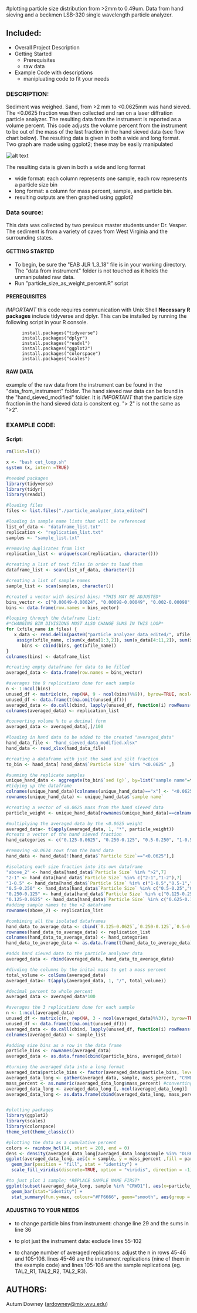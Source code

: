 #plotting particle size distribution from >2mm to 0.49um. Data from hand sieving and a beckmen LSB-320 single wavelength particle analyzer. 

## Included:
- Overall Project Description
- Getting Started
  - Prerequisites
  - raw data
- Example Code with descriptions
  - manipluating code to fit your needs

### DESCRIPTION:
Sediment was weighed. Sand, from >2 mm to <0.0625mm was hand sieved. The <0.0625 fraction was then collected and ran on a laser diffration particle analyzer. The resulting data from the instrument is reported as a volume percent. This code adjusts the volume percent from the instrument to be out of the mass of the last fraction in the hand sieved data (see flow chart below). The resulting data is given in both a wide and long format. Two graph are made using ggplot2; these may be easily manipulated 

![alt text](
        https://github.com/ardowney/EDSA_final_project/blob/master/Screen%20Shot%202018-12-14%20at%207.01.37%20PM.png)

  The resulting data is given in both a wide and long format
  * wide format: each column represents one sample, each row represents a particle size bin 
  * long format: a column for mass percent, sample, and particle bin. 
  * resulting outputs are then graphed using ggplot2

### Data source:
This data was collected by two previous master students under Dr. Vesper. The sediment is from a variety of caves from West Virginia and the surrounding states. 

#### GETTING STARTED
- To begin, be sure the "EAB JLR 1_3_18" file is in your working    directory. The "data from instrument" folder is not touched as    it holds the unmanipulated raw data. 
- Run "particle_size_as_weight_percent.R" script 

#### PREREQUISITES
  *IMPORTANT* this code requires communication with Unix Shell
  **Necessary R packages** include tidyverse and dplyr. This can be installed by running the following script in your R console.
  
          install.packages("tidyverse")
          install.packages("dplyr")
          install.packages("readxl") 
          install.packages("ggplot2")
          install.packages("colorspace")
          install.packages("scales") 
#### RAW DATA
  example of the raw data from the instrument can be found in the "data_from_instrument" folder. The hand sieved raw data can be found in the "hand_sieved_modified" folder. It is *IMPORTANT* that the particle size fraction in the hand sieved data is consitent eg. "> 2" is not the same as ">2". 
  
### EXAMPLE CODE:
#### Script:
```R
rm(list=ls())

x <- "bash cut_loop.sh"
system (x, intern =TRUE)

#needed packages 
library(tidyverse)
library(tidyr)
library(readxl)

#loading files
files <- list.files("./particle_analyzer_data_edited")

#loading in sample name lists that will be referenced
list_of_data <- "dataframe_list.txt"
replication <- "replication_list.txt"
samples <- "sample_list.txt"

#removing duplicates from list 
replication_list <- unique(scan(replication, character()))

#creating a list of text files in order to load them 
dataframe_list <- scan(list_of_data, character())

#creating a list of sample names
sample_list <- scan(samples, character())

#created a vector with desired bins; *THIS MAY BE ADJUSTED*
bins_vector <- c("0.00049-0.00024", "0.00098-0.00049", "0.002-0.00098", "0.0039-0.002", "0.0078-0.0039", "0.0156-0.0078",  "0.031-0.0156", "0.0625-0.031")
bins <- data.frame(row.names = bins_vector)

#looping through the dataframe list; 
#*CHANGING BIN DIVISIONS MUST ALSO CHANGE SUMS IN THIS LOOP*
for (xfile_name in files) {
   x_data <- read.delim(paste0("particle_analyzer_data_edited/", xfile_name))
    assign(xfile_name, c(sum(x_data[1:3,2]), sum(x_data[4:11,2]), sum(x_data[12:18,2]),  sum(x_data[19:26,2]), sum(x_data[27:33,2]), sum(x_data[34:40,2]), sum(x_data[41:48,2]), sum(x_data[49:56,2])))
      bins <- cbind(bins, get(xfile_name))
}
colnames(bins) <- dataframe_list

#creating empty dataframe for data to be filled
averaged_data <- data.frame(row.names = bins_vector)

#averages the 9 replications done for each sample
n <- 1:ncol(bins)
unused_df <- matrix(c(n, rep(NA, 9 - ncol(bins)%%9)), byrow=TRUE, ncol=9)
unused_df <- data.frame(t(na.omit(unused_df)))
averaged_data <- do.call(cbind, lapply(unused_df, function(i) rowMeans(bins[, i])))
colnames(averaged_data) <- replication_list

#converting volume % to a decimal form 
averaged_data <- averaged_data[,]/100

#loading in hand data to be added to the created "averaged_data"
hand_data_file <- "hand_sieved_data_modified.xlsx"
hand_data <- read_xlsx(hand_data_file)

#creating a dataframe with just the sand and silt fraction 
to_bin <- hand_data[ hand_data$`Particle Size` %in% "<0.0625" ,]

#summing the replicate samples
unique_hand_data <- aggregate(to_bin$`sed (g)`, by=list("sample name"=to_bin$`sample name`), FUN=sum)
#tidying up the dataframe 
colnames(unique_hand_data)[colnames(unique_hand_data)=="x"] <- "<0.0625_weight"
rownames(unique_hand_data) <- unique_hand_data$`sample name`

#creating a vector of <0.0625 mass from the hand sieved data
particle_weight <- unique_hand_data[rownames(unique_hand_data)==colnames(averaged_data),2]

#multiplying the averaged data by the <0.0625 weight
averaged_data<- t(apply(averaged_data, 1, "*", particle_weight))
#creats a vector of the hand sieved fraction 
hand_categories <- c("0.125-0.0625", "0.250-0.125", "0.5-0.250", "1-0.5", "2-1", ">2")

#removing <0.0624 rows from the hand data
hand_data <- hand_data[!(hand_data$`Particle Size`=="<0.0625"),]

#isolating each size fraction into its own dataframe
"above_2" <- hand_data[hand_data$`Particle Size` %in% ">2",7]
"2-1" <- hand_data[hand_data$`Particle Size` %in% c("2-1","1-2"),7]
"1-0.5" <- hand_data[hand_data$`Particle Size` %in% c("1-0.5","0.5-1","0.500-1"),7]
"0.5-0.250" <- hand_data[hand_data$`Particle Size` %in% c("0.5-0.25","0.250-0.5", "0.25- 0.5"),7]
"0.250-0.125" <- hand_data[hand_data$`Particle Size` %in% c("0.125-0.250","0.125-0.25"),7]
"0.125-0.0625" <- hand_data[hand_data$`Particle Size` %in% c("0.625-0.125","0.0625- 0.125"),7]
#adding sample names to the >2 dataframe
rownames(above_2) <- replication_list 

#combining all the isolated dataframes
hand_data_to_average_data <- cbind(`0.125-0.0625`,`0.250-0.125`,`0.5-0.250`, `1-0.5`, `2-1`, `above_2`)
rownames(hand_data_to_average_data) <- replication_list
colnames(hand_data_to_average_data) <- hand_categories
hand_data_to_average_data <- as.data.frame(t(hand_data_to_average_data))

#adds hand sieved data to the particle analyzer data
averaged_data <- rbind(averaged_data, hand_data_to_average_data)

#divding the columns by the inital mass to get a mass percent
total_volume <- colSums(averaged_data)
averaged_data<- t(apply(averaged_data, 1, "/", total_volume))

#decimal percent to whole percent 
averaged_data <- averaged_data*100

#averages the 3 replications done for each sample
n <- 1:ncol(averaged_data)
unused_df <- matrix(c(n, rep(NA, 3 - ncol(averaged_data)%%3)), byrow=TRUE, ncol=3)
unused_df <- data.frame(t(na.omit(unused_df)))
averaged_data <- do.call(cbind, lapply(unused_df, function(i) rowMeans(averaged_data[, i])))
colnames(averaged_data) <- sample_list

#adding size bins as a row in the data frame 
particle_bins <- rownames(averaged_data)
averaged_data <- as.data.frame(cbind(particle_bins, averaged_data))

#turning the averaged data into a long format 
averaged_data$particle_bins <- factor(averaged_data$particle_bins, levels = particle_bins [1:14])
averaged_data_long <- gather(averaged_data, sample, mass_percent, "CRWD1":"TAL5", factor_key=TRUE)
mass_percent <- as.numeric(averaged_data_long$mass_percent) #converting the mass column to a numeric object
averaged_data_long <- averaged_data_long [,-ncol(averaged_data_long)]
averaged_data_long <- as.data.frame(cbind(averaged_data_long, mass_percent))


#plotting packages
library(ggplot2)
library(scales)
library(colorspace)
theme_set(theme_classic())

#plotting the data as a cumulative percent
colors <- rainbow_hcl(14, start = 200, end = 0)
dens <- density(averaged_data_long[averaged_data_long$sample %in% "DLBK3", 3])
ggplot(averaged_data_long, aes(x = sample, y = mass_percent ,fill = particle_bins)) + 
  geom_bar(position = "fill", stat = "identity") + 
  scale_fill_viridis(discrete=TRUE, option = "viridis", direction = -1)

#to just plot 1 sample; *REPLACE SAMPLE NAME FIRST*
ggplot(subset(averaged_data_long, sample %in% "CRWD1"), aes(x=particle_bins, y=mass_percent)) + 
  geom_bar(stat="identity") +
  stat_summary(fun.y=max, colour="#FF6666", geom="smooth", aes(group = 1)) 
```

#### ADJUSTING TO YOUR NEEDS
  - to change particle bins from instrument: change line 29 and       the sums in line 36

  - to plot just the instrument data: exclude lines 55-102

  - to change number of averaged replications: adjust the n in        rows 45-46 and 105-106. lines 45-46 are the instrument            replications (nine of them in the example code) and lines         105-106 are the sample replications (eg. TAL2_R1, TAL2_R2,        TAL2_R3). 

## AUTHORS:
Autum Downey (ardowney@mix.wvu.edu)

